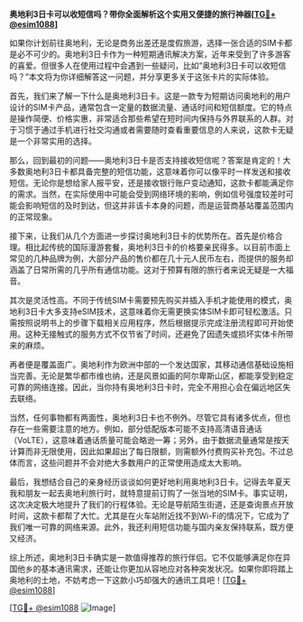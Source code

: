 **奥地利3日卡可以收短信吗？带你全面解析这个实用又便捷的旅行神器[[TG💪+ @esim1088](https://t.me/s/esim1088)]**

如果你计划前往奥地利，无论是商务出差还是度假旅游，选择一张合适的SIM卡都是必不可少的。奥地利3日卡作为一种短期通讯解决方案，近年来受到了许多游客的喜爱。但很多人在使用过程中会遇到一些疑问，比如“奥地利3日卡可以收短信吗？”本文将为你详细解答这一问题，并分享更多关于这张卡片的实际体验。

首先，我们来了解一下什么是奥地利3日卡。这是一款专为短期访问奥地利的用户设计的SIM卡产品，通常包含一定量的数据流量、通话时间和短信额度。它的特点是操作简便、价格实惠，非常适合那些希望在短时间内保持与外界联系的人群。对于习惯于通过手机进行社交沟通或者需要随时查看重要信息的人来说，这款卡无疑是一个非常实用的选择。

那么，回到最初的问题——奥地利3日卡是否支持接收短信呢？答案是肯定的！大多数奥地利3日卡都具备完整的短信功能，这意味着你可以像平时一样发送和接收短信。无论你是想给家人报平安，还是接收银行账户变动通知，这款卡都能满足你的需求。当然，在实际使用中可能会受到网络环境的影响，例如信号强度较差时可能会影响短信的及时到达，但这并非该卡本身的问题，而是运营商基站覆盖范围内的正常现象。

接下来，让我们从几个方面进一步探讨奥地利3日卡的优势所在。首先是价格合理。相比起传统的国际漫游套餐，奥地利3日卡的价格要亲民得多。以目前市面上常见的几种品牌为例，大部分产品的售价都在几十元人民币左右，而提供的服务却涵盖了日常所需的几乎所有通信功能。这对于预算有限的旅行者来说无疑是一大福音。

其次是灵活性高。不同于传统SIM卡需要预先购买并插入手机才能使用的模式，奥地利3日卡大多支持eSIM技术，这意味着你无需更换实体SIM卡即可轻松激活。只需按照说明书上的步骤下载相关应用程序，然后根据提示完成注册流程即可开始使用。这种无接触式的服务方式不仅节省了时间，还避免了因遗失或损坏实体卡所带来的麻烦。

再者便是覆盖面广。奥地利作为欧洲中部的一个发达国家，其移动通信基础设施相当完善。无论是繁华都市维也纳，还是风景如画的阿尔卑斯山区，都能享受到稳定可靠的网络连接。因此，当你持有奥地利3日卡时，完全不用担心会在偏远地区失去联络。

当然，任何事物都有两面性，奥地利3日卡也不例外。尽管它具有诸多优点，但也存在一些需要注意的地方。例如，部分低配版本可能不支持高清语音通话（VoLTE），这意味着通话质量可能会略逊一筹；另外，由于数据流量通常是按天计算而非无限使用，因此如果超出了每日限额，则需额外付费购买补充包。不过总体而言，这些问题并不会对绝大多数用户的正常使用造成太大影响。

最后，我想结合自己的亲身经历谈谈如何更好地利用奥地利3日卡。记得去年夏天我和朋友一起去奥地利旅行时，就特意提前订购了一张当地的SIM卡。事实证明，这次决定极大地提升了我们的行程体验。无论是导航陌生街道，还是查询景点开放时间，这款卡都帮了大忙。尤其是在火车站附近找不到Wi-Fi的情况下，它成为了我们唯一可靠的网络来源。此外，我还利用短信功能与国内亲友保持联系，既方便又经济。

综上所述，奥地利3日卡确实是一款值得推荐的旅行伴侣。它不仅能够满足你在异国他乡的基本通讯需求，还能让你更加从容地应对各种突发状况。如果你即将踏上奥地利的土地，不妨考虑一下这款小巧却强大的通讯工具吧！[[TG💪+ @esim1088](https://t.me/s/esim1088)]

[[TG💪+ @esim1088](https://t.me/s/esim1088) ![Image](https://i.postimg.cc/4NQfJmqS/Snipaste-2025-05-13-00-14-12.png)]